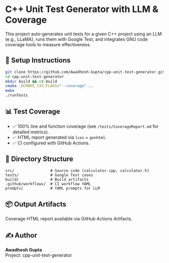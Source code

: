 
# C++ Unit Test Generator with LLM & Coverage

This project auto-generates unit tests for a given C++ project using an LLM (e.g., LLaMA), runs them with Google Test, and integrates GNU code coverage tools to measure effectiveness.

## 🔧 Setup Instructions

```bash
git clone https://github.com/Awadhesh-Gupta/cpp-unit-test-generator.git
cd cpp-unit-test-generator
mkdir build && cd build
cmake -DCMAKE_CXX_FLAGS="--coverage" ..
make
./runTests
```

## 📊 Test Coverage

- ✅ 100% line and function coverage (see `/tests/CoverageReport.md` for detailed metrics).
- ✅ HTML report generated via `lcov` + `genhtml`.
- ✅ CI configured with GitHub Actions.

## 📁 Directory Structure

```
src/                # Source code (calculator.cpp, calculator.h)
tests/              # Google Test cases
build/              # Build artifacts
.github/workflows/  # CI workflow YAML
prompts/            # YAML prompts for LLM
```

## 📦 Output Artifacts

Coverage HTML report available via GitHub Actions Artifacts.

## ✍️ Author

**Awadhesh Gupta**  
Project: cpp-unit-test-generator  
